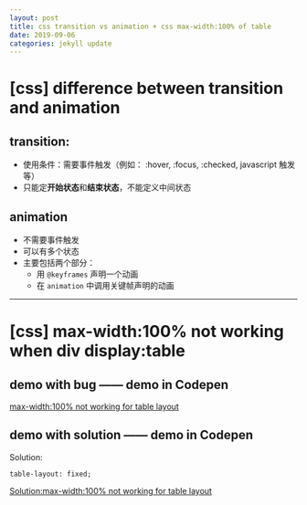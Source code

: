 ```yaml
---
layout: post
title: css transition vs animation + css max-width:100% of table
date: 2019-09-06
categories: jekyll update
---
```


# [css] difference between transition and animation

## transition:

- 使用条件：需要事件触发（例如： :hover, :focus, :checked, javascript 触发 等）
- 只能定**开始状态**和**结束状态**，不能定义中间状态

## animation

- 不需要事件触发
- 可以有多个状态
- 主要包括两个部分：
  - 用 `@keyframes` 声明一个动画
  - 在 `animation` 中调用关键帧声明的动画

---

# [css] max-width:100% not working when div display:table

## demo with bug —— demo in Codepen

[max-width:100% not working for table layout](https://codepen.io/ZhangKaitlyn/pen/RwbQvjv)

## demo with solution —— demo in Codepen

Solution:

```
table-layout: fixed;
```

[Solution:max-width:100% not working for table layout](https://codepen.io/ZhangKaitlyn/pen/PoYQVQr)
